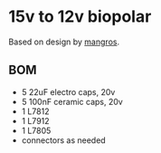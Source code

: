 # 15v to 12v biopolar

Based on design by [mangros](https://www.muffwiggler.com/forum/viewtopic.php?t=133086&start=0&postdays=0&postorder=asc&highlight=).

## BOM

* 5 22uF electro caps, 20v
* 5 100nF ceramic caps, 20v
* 1 L7812
* 1 L7912
* 1 L7805
* connectors as needed
